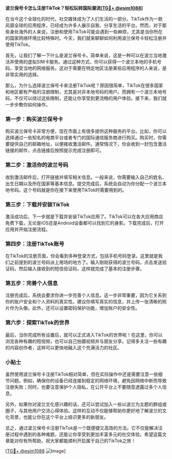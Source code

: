 **波兰保号卡怎么注册TikTok？轻松玩转国际潮流[[TG💪+ @esim1088](https://t.me/s/esim1088)]**

在当今这个全球化的时代，社交媒体成为了人们生活的一部分。TikTok作为一款风靡全球的应用程序，已经成为许多人展示自我、分享生活的平台。然而，对于那些身处海外的人来说，注册和使用TikTok可能会遇到一些麻烦，尤其是当你所在的国家网络环境比较特殊时。今天，我们就来聊聊如何利用波兰保号卡轻松注册并使用TikTok。

首先，让我们了解一下什么是波兰保号卡。简单来说，这是一种可以在波兰当地激活并使用的虚拟SIM卡服务。通过这种方式，你可以获得一个波兰本地的手机号码，享受当地的网络服务。这对于需要在特定地区注册某些应用程序的人来说，是非常实用的选择。

那么，为什么选择波兰保号卡来注册TikTok呢？原因很简单，TikTok在很多国家和地区都有严格的注册限制，尤其是对非本地号码的用户。而拥有一个波兰本地号码，不仅可以绕过这些限制，还能让你享受到更流畅的用户体验。接下来，我们就一步步教你如何操作。

### 第一步：购买波兰保号卡

购买波兰保号卡非常方便，现在市面上有很多提供这种服务的平台。比如，你可以选择通过一些知名的电商平台或者专门的国际通信服务商进行购买。购买时，你需要提供自己的邮箱地址，以便接收激活邮件。通常情况下，你会收到一封包含激活链接的邮件，点击链接后按照提示完成注册即可。

### 第二步：激活你的波兰号码

收到激活邮件后，打开链接并填写相关信息。一般来说，你需要输入自己的姓名、出生日期以及所在国家等基本信息。提交完成后，系统会自动为你分配一个波兰本地号码。这个号码就是你在接下来使用TikTok时需要用到的。

### 第三步：下载并安装TikTok

激活成功后，下一步就是下载并安装TikTok应用了。TikTok可以在各大应用商店免费下载，无论是iOS还是Android设备都可以找到它的身影。下载完成后，打开应用并开始注册流程。

### 第四步：注册TikTok账号

在TikTok的注册页面，你会看到多种登录方式，包括手机号码登录。这里就是我们之前提到的波兰号码派上用场的地方了。输入刚刚获得的波兰号码，点击发送验证码，然后输入接收到的短信验证码，这样就完成了基本的注册步骤。

### 第五步：完善个人信息

注册完成后，系统会要求你进一步完善个人信息。这一步非常重要，因为它关系到你的账户安全和个人资料的真实性。建议你填写真实的信息，并上传一张清晰的照片作为头像。此外，还可以设置密码保护功能，增加账户的安全性。

### 第六步：探索TikTok的世界

最后，当你完成所有设置后，就可以正式进入TikTok的世界啦！在这里，你可以浏览各种有趣的短视频，也可以自己拍摄视频并与朋友分享。记得多关注一些有趣的内容创作者，这样可以更快地融入这个充满活力的社区。

### 小贴士

虽然使用波兰保号卡注册TikTok相对简单，但在实际操作中还是需要注意一些细节问题。例如，确保你的设备已经连接到稳定的网络环境，避免因网络中断而导致注册失败；同时，也要注意保护个人隐私，在公开平台上不要随意透露过多个人信息。

另外，如果你对波兰文化感兴趣的话，还可以尝试加入一些以波兰为主题的群组或圈子，与其他用户交流心得体验。这样的互动不仅能够帮助你更好地了解波兰的文化背景，也能让你在这个平台上结识更多的新朋友。

总之，通过波兰保号卡注册TikTok是一个既便捷又高效的方法。它不仅能解决注册过程中遇到的各种难题，还能让你享受到更加丰富多元的社交体验。希望这篇文章能对你有所帮助，祝大家都能顺利开启属于自己的TikTok之旅！

[[TG💪+ @esim1088](https://t.me/s/esim1088) ![Image](https://i.postimg.cc/4NQfJmqS/Snipaste-2025-05-13-00-14-12.png)]